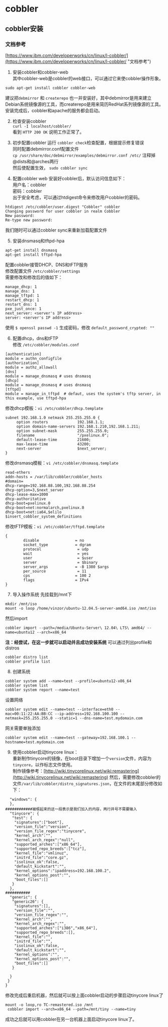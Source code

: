 # cobbler
## cobbler安装
### 文档参考
[https://www.ibm.com/developerworks/cn/linux/l-cobbler/](https://www.ibm.com/developerworks/cn/linux/l-cobbler/ "文档参考")  

1. 安装cobbler和cobbler-web  
其中cobbler-web是cobbler的web接口，可以通过它来使cobbler操作形象。
```
sudo apt-get install cobbler cobbler-web
```  
建议把`debmirror` 和 `createrepo` 也一并安装好，其中debmirror是用来建立Debian系统镜像源的工具，而createrepo是用来简历RedHat系列镜像源的工具。  
安装完成后，cobbler和apache的服务都会启动。

2. 检查安装cobbler  
  `curl -I localhost/cobbler/`  
  看到 `HTTP 200 OK` 说明工作正常了。  

3. 初步配置cobbler
  运行 `cobbler check`检查配置，根据提示修复错误  
  同时配置debmirror.conf配置文件  
```cp /usr/share/doc/debmirror/examples/debmirror.conf /etc/```
  注释掉@dists和@arches两行  
  然后使配置生效， `sudo cobbler sync`

4. 配置cobbler web
安装好cobbler后，默认访问信息如下：  
用户名：cobbler  
密码：cobbler  
出于安全考虑，可以通过htdigest命令来修改用户cobbler的密码。
```
htdigest /etc/cobbler/user.digest "Cobbler" cobbler
Changing password for user cobbler in realm Cobbler 
New password: 
Re-type new password:
```
我们随时可以通过cobbler sync来重新加载配置文件

5. 安装dnsmasq和tftpd-hpa
```
apt-get install dnsmasq
apt-get install tftpd-hpa
```
配置cobbler接管DHCP、DNS和tFTP服务  
修改配置文件 `/etc/cobbler/settings`  
需要修改和修改后的值如下：  
```
manage_dhcp: 1
manage_dns: 1
manage_tftpd: 1
restart_dhcp: 1
restart_dns: 1
pxe_just_once: 1
next_server: <server's IP address>
server: <server's IP address>
```
使用 `$ openssl passwd -1` 生成密码，修改 `default_password_crypted: ""`

6. 配置dhcp，dns和tFTP  
修改 `/etc/cobbler/modules.conf`
```
[authentication]
module = authn_configfile
[authorization]
module = authz_allowall
[dns]
module = manage_dnsmasq # uses dnsmasq
[dhcp]
module = manage_dnsmasq # uses dnsmasq 
[tftpd]
module = manage_in_tftpd  # defaut, uses the system's tftp server, in this example, use tftpd-hpa
```  
修改dhcp模板：`vi /etc/cobbler/dhcp.template`  
```
subnet 192.168.1.0 netmask 255.255.255.0 {
     option routers             192.168.1.1;
     option domain-name-servers 192.168.1.210,192.168.1.211;
     option subnet-mask         255.255.255.0;
     filename                   "/pxelinux.0";
     default-lease-time         21600;
     max-lease-time             43200;
     next-server                $next_server;
}
```
修改dnsmasq模板：`vi /etc/cobbler/dnsmasq.template `
```
read-ethers
addn-hosts = /var/lib/cobbler/cobbler_hosts
#domain=
dhcp-range=192.168.88.100,192.168.88.254
dhcp-option=3,$next_server
dhcp-lease-max=1000
dhcp-authoritative
dhcp-boot=pxelinux.0
dhcp-boot=net:normalarch,pxelinux.0
dhcp-boot=net:ia64,$elilo
$insert_cobbler_system_definitions
```
修改tFTP模板：`vi /etc/cobbler/tftpd.template`
```
{
		disable                = no
        socket_type            = dgram
        protocol                = udp
        wait                    = yes
        user                    = $user
        server                  = $binary
        server_args            = -B 1380 $args
        per_source              = 11
        cps                    = 100 2
        flags                  = IPv4
}
```

7. 导入操作系统
先挂载到/mnt下
```
mkdir /mnt/iso
mount -o loop /home/vinzor/ubuntu-12.04.5-server-amd64.iso /mnt/iso
```
然后import
```
cobbler import --path=/media/Ubuntu-Server\ 12.04\ LTS\ amd64/ --name=ubuntu12 --arch=x86_64    
```
**注：经尝试，在这一步就可以启动并且成功安装系统**
可以通过列出profile和distros
```
cobbler distro list
cobbler profile list
```

8. 创建系统
```
cobbler system add --name=test --profile=ubuntu12-x86_64
cobbler system list
cobbler system report --name=test
```
设置网络
```
cobbler system edit --name=test --interface=eth0 --mac=00:11:22:AA:BB:CC --ip-address=192.168.100.100 --netmask=255.255.255.0 --static=1 --dns-name=test.mydomain.com
```
网关需要单独添加
```
cobbler system edit --name=test --gateway=192.168.100.1 --hostname=test.mydomain.com
```

9. 使用cobbler启动tinycore linux：  
重新制作tinycore的镜像，在boot目录下增加一个`version`文件，内容为`tinycore`，以作标志文件使用。  
制作镜像参考：[http://wiki.tinycorelinux.net/wiki:remastering](http://wiki.tinycorelinux.net/wiki:remastering)
然后，需要修改cobbler的文件`/var/lib/cobbler/distro_signatures.json`，在文件的末尾部分修改如下：  
```
  "windows": {
  },
############被框起来的这一段表示是我们加入的内容，两行井号不需要输入
  "tinycore": {
   "test": {
    "signatures":["boot"],
    "version_file":"version",
    "version_file_regex":"tinycore",
    "kernel_arch":"",
    "kernel_arch_regex":"null",
    "supported_arches":["x86_64"],
    "supported_repo_breeds":["tcz"],
    "kernel_file":"vmlinuz",
    "initrd_file":"core.gz",
    "isolinux_ok":false,
    "default_kickstart":"",
    "kernel_options":"ipaddress=192.168.100.2",
    "kernel_options_post":"",
    "boot_files":[]
   }
  },
###########
  "generic": {
   "generic26": {
    "signatures":[],
    "version_file":"",
    "version_file_regex":"",
    "kernel_arch":"",
    "kernel_arch_regex":"",
    "supported_arches":["i386","x86_64"],
    "supported_repo_breeds":[],
    "kernel_file":"",
    "initrd_file":"",
    "isolinux_ok":false,
    "default_kickstart":"",
    "kernel_options":"",
    "kernel_options_post":"",
    "boot_files":[]
   }

  }
 }
}

```
修改完成后重启机器，然后就可以按上面cobbler启动的步骤启动tinycore linux了  
```
mount -o loop,ro TC-remastered.iso /mnt
 cobbler import --arch=x86_64 --path=/mnt/tiny --name=tiny
```
成功之后就可以用cobbler在另一台机器上面启动tinycore linux了。